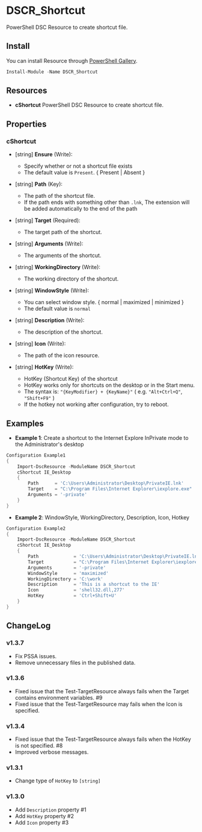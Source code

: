 DSCR_Shortcut
====

PowerShell DSC Resource to create shortcut file.

## Install
You can install Resource through [PowerShell Gallery](https://www.powershellgallery.com/packages/DSCR_Shortcut/).
```PowerShell
Install-Module -Name DSCR_Shortcut
```

## Resources
* **cShortcut**
PowerShell DSC Resource to create shortcut file.

## Properties
### cShortcut
+ [string] **Ensure** (Write):
    + Specify whether or not a shortcut file exists
    + The default value is `Present`. { Present | Absent }

+ [string] **Path** (Key):
    + The path of the shortcut file.
    + If the path ends with something other than `.lnk`, The extension will be added automatically to the end of the path

+ [string] **Target** (Required):
    + The target path of the shortcut.

+ [string] **Arguments** (Write):
    + The arguments of the shortcut.

+ [string] **WorkingDirectory** (Write):
    + The working directory of the shortcut.

+ [string] **WindowStyle** (Write):
    + You can select window style. { normal | maximized | minimized }
    + The default value is `normal`

+ [string] **Description** (Write):
    + The description of the shortcut.

+ [string] **Icon** (Write):
    + The path of the icon resource.

+ [string] **HotKey** (Write):
    + HotKey (Shortcut Key) of the shortcut
    + HotKey works only for shortcuts on the desktop or in the Start menu.
    + The syntax is: `"{KeyModifier} + {KeyName}"` ( e.g. `"Alt+Ctrl+Q"`, `"Shift+F9"` )
    + If the hotkey not working after configuration, try to reboot.

## Examples
+ **Example 1**: Create a shortcut to the Internet Explore InPrivate mode to the Administrator's desktop
```PowerShell
Configuration Example1
{
    Import-DscResource -ModuleName DSCR_Shortcut
    cShortcut IE_Desktop
    {
        Path      = 'C:\Users\Administrator\Desktop\PrivateIE.lnk'
        Target    = "C:\Program Files\Internet Explorer\iexplore.exe"
        Arguments = '-private'
    }
}
```

+ **Example 2**: WindowStyle, WorkingDirectory, Description, Icon, Hotkey
```PowerShell
Configuration Example2
{
    Import-DscResource -ModuleName DSCR_Shortcut
    cShortcut IE_Desktop
    {
        Path             = 'C:\Users\Administrator\Desktop\PrivateIE.lnk'
        Target           = "C:\Program Files\Internet Explorer\iexplore.exe"
        Arguments        = '-private'
        WindowStyle      = 'maximized'
        WorkingDirectory = 'C:\work'
        Description      = 'This is a shortcut to the IE'
        Icon             = 'shell32.dll,277'
        HotKey           = 'Ctrl+Shift+U'
    }
}
```

## ChangeLog
### v1.3.7
 + Fix PSSA issues.
 + Remove unnecessary files in the published data.

### v1.3.6
+ Fixed issue that the Test-TargetResource always fails when the Target contains environment variables. #9
+ Fixed issue that the Test-TargetResource may fails when the Icon is specified.

### v1.3.4
+ Fixed issue that the Test-TargetResource always fails when the HotKey is not specified. #8
+ Improved verbose messages.

### v1.3.1
+ Change type of `HotKey` to `[string]`

### v1.3.0
+ Add `Description` property #1
+ Add `HotKey` property #2
+ Add `Icon` property #3
